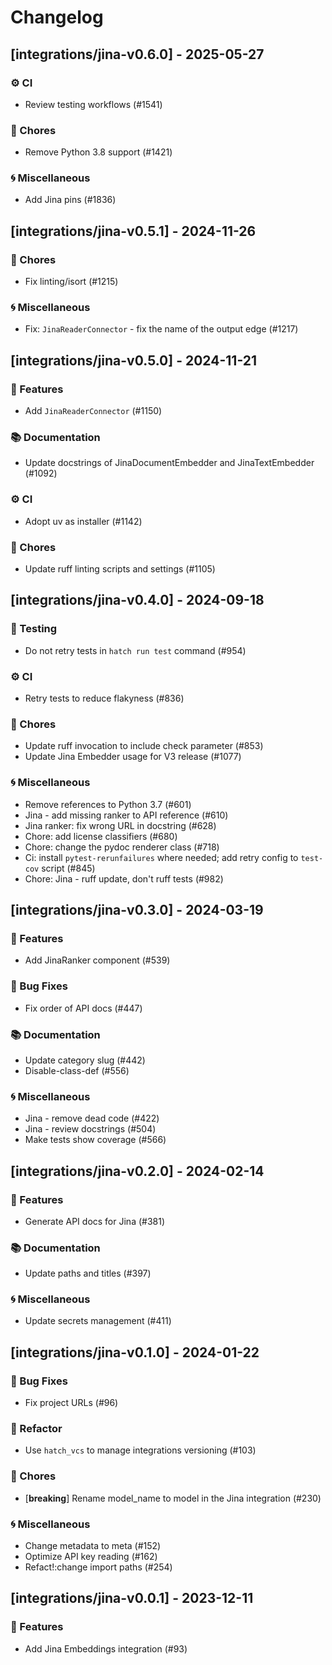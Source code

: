 # Changelog

## [integrations/jina-v0.6.0] - 2025-05-27

### ⚙️ CI

- Review testing workflows (#1541)

### 🧹 Chores

- Remove Python 3.8 support (#1421)

### 🌀 Miscellaneous

- Add Jina pins (#1836)

## [integrations/jina-v0.5.1] - 2024-11-26

### 🧹 Chores

- Fix linting/isort (#1215)

### 🌀 Miscellaneous

- Fix: `JinaReaderConnector` - fix the name of the output edge (#1217)

## [integrations/jina-v0.5.0] - 2024-11-21

### 🚀 Features

- Add `JinaReaderConnector` (#1150)

### 📚 Documentation

- Update docstrings of JinaDocumentEmbedder and JinaTextEmbedder (#1092)

### ⚙️ CI

- Adopt uv as installer (#1142)

### 🧹 Chores

- Update ruff linting scripts and settings (#1105)


## [integrations/jina-v0.4.0] - 2024-09-18

### 🧪 Testing

- Do not retry tests in `hatch run test` command (#954)

### ⚙️ CI

- Retry tests to reduce flakyness (#836)

### 🧹 Chores

- Update ruff invocation to include check parameter (#853)
- Update Jina Embedder usage for V3 release (#1077)

### 🌀 Miscellaneous

- Remove references to Python 3.7 (#601)
- Jina - add missing ranker to API reference (#610)
- Jina ranker: fix wrong URL in docstring (#628)
- Chore: add license classifiers (#680)
- Chore: change the pydoc renderer class (#718)
- Ci: install `pytest-rerunfailures` where needed; add retry config to `test-cov` script (#845)
- Chore: Jina - ruff update, don't ruff tests (#982)

## [integrations/jina-v0.3.0] - 2024-03-19

### 🚀 Features

- Add JinaRanker component (#539)

### 🐛 Bug Fixes

- Fix order of API docs (#447)

### 📚 Documentation

- Update category slug (#442)
- Disable-class-def (#556)

### 🌀 Miscellaneous

- Jina - remove dead code (#422)
- Jina - review docstrings (#504)
- Make tests show coverage (#566)

## [integrations/jina-v0.2.0] - 2024-02-14

### 🚀 Features

- Generate API docs for Jina (#381)

### 📚 Documentation

- Update paths and titles (#397)

### 🌀 Miscellaneous

- Update secrets management (#411)

## [integrations/jina-v0.1.0] - 2024-01-22

### 🐛 Bug Fixes

- Fix project URLs (#96)

### 🚜 Refactor

- Use `hatch_vcs` to manage integrations versioning (#103)

### 🧹 Chores

- [**breaking**] Rename model_name to model in the Jina integration (#230)

### 🌀 Miscellaneous

- Change metadata to meta (#152)
- Optimize API key reading (#162)
- Refact!:change import paths (#254)

## [integrations/jina-v0.0.1] - 2023-12-11

### 🚀 Features

- Add Jina Embeddings integration (#93)

<!-- generated by git-cliff -->
